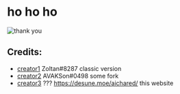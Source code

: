 # ho ho ho

![thank you](https://github.com/realkosmoss/ambatakam/blob/main/ezgif.com-video-to-gif_2.gif?raw=true)

## Credits:
- [creator1](https://zoltanai.github.io/character-editor/) Zoltan#8287 classic version
- [creator2](https://avakson.github.io/character-editor/) AVAKSon#0498 some fork
- [creator3](https://github.com/realkosmoss) ??? https://desune.moe/aichared/ this website

